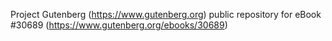 Project Gutenberg (https://www.gutenberg.org) public repository for eBook #30689 (https://www.gutenberg.org/ebooks/30689)
